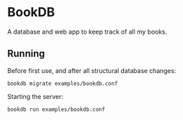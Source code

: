 BookDB
======

A database and web app to keep track of all my books.

Running
-------

Before first use, and after all structural database changes:

    bookdb migrate examples/bookdb.conf

Starting the server:

    bookdb run examples/bookdb.conf
